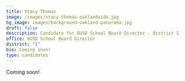 ```yaml
---
title: Stacy Thomas
image: /images/stacy-thomas-oaklandside.jpg
bg_image: images/background-oakland-panorama.jpg
draft: false
description: Candidate for OUSD School Board Director - District 1
office: OUSD School Board Director
district: "1"
bio: Coming soon!
type: candidates
---
```

Coming soon!